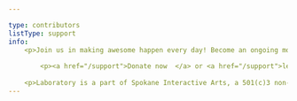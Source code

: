 ```yaml
---

type: contributors
listType: support
info:
    <p>Join us in making awesome happen every day! Become an ongoing monthly donor, make a one-time donation, donate space, or volunteer.</p>
        
        <p><a href="/support">Donate now  </a> or <a href="/support">learn about volunteering</a></p>
        
    <p>Laboratory is a part of Spokane Interactive Arts, a 501(c)3 non-profit organization, and your awesome donation is tax-deductible to the fullest extent that the law allows.</p>
---
```


